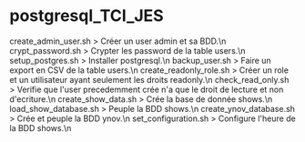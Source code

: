 # postgresql_TCI_JES

create_admin_user.sh > Créer un user admin et sa BDD.\n
crypt_password.sh  > Crypter les password de la table users.\n
setup_postgres.sh > Installer postgresql.\n
backup_user.sh > Faire un export en CSV de la table users.\n
create_readonly_role.sh > Créer un role et un utilisateur ayant seulement les droits readonly.\n
check_read_only.sh > Verifie que l'user precedemment crée n'a que le droit de lecture et non d'ecriture.\n
create_show_data.sh > Crée la base de donnée shows.\n
load_show_database.sh > Peuple la BDD shows.\n
create_ynov_database.sh > Crée et peuple la BDD ynov.\n
set_configuration.sh > Configure l'heure de la BDD shows.\n

